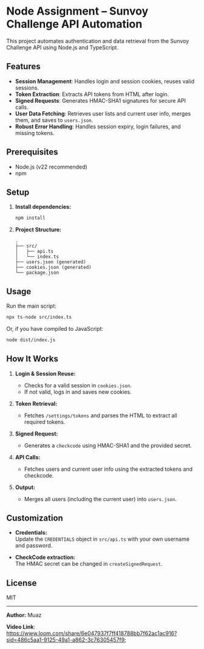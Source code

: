 # Node Assignment – Sunvoy Challenge API Automation

This project automates authentication and data retrieval from the Sunvoy Challenge API using Node.js and TypeScript.

## Features

- **Session Management**: Handles login and session cookies, reuses valid sessions.
- **Token Extraction**: Extracts API tokens from HTML after login.
- **Signed Requests**: Generates HMAC-SHA1 signatures for secure API calls.
- **User Data Fetching**: Retrieves user lists and current user info, merges them, and saves to `users.json`.
- **Robust Error Handling**: Handles session expiry, login failures, and missing tokens.

## Prerequisites

- Node.js (v22 recommended)
- npm

## Setup

1. **Install dependencies:**
   ```sh
   npm install
   ```

2. **Project Structure:**
   ```
   .
   ├── src/
   │   ├── api.ts
   │   └── index.ts
   ├── users.json (generated)
   ├── cookies.json (generated)
   └── package.json
   ```

## Usage

Run the main script:

```sh
npx ts-node src/index.ts
```

Or, if you have compiled to JavaScript:

```sh
node dist/index.js
```

## How It Works

1. **Login & Session Reuse:**  
   - Checks for a valid session in `cookies.json`.
   - If not valid, logs in and saves new cookies.

2. **Token Retrieval:**  
   - Fetches `/settings/tokens` and parses the HTML to extract all required tokens.

3. **Signed Request:**  
   - Generates a `checkcode` using HMAC-SHA1 and the provided secret.

4. **API Calls:**  
   - Fetches users and current user info using the extracted tokens and checkcode.

5. **Output:**  
   - Merges all users (including the current user) into `users.json`.

## Customization

- **Credentials:**  
  Update the `CREDENTIALS` object in `src/api.ts` with your own username and password.

- **CheckCode extraction:**  
  The HMAC secret can be changed in `createSignedRequest`.


## License

MIT

---
**Author:** Muaz

**Video Link**:  https://www.loom.com/share/6e047937f7ff418788bb7f62ac1ac916?sid=486c5aa1-9125-49a1-a862-3c76305457f9;
